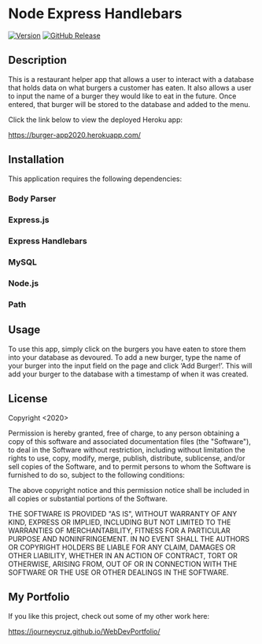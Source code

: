 # Node Express Handlebars

[![Version](https://badge.fury.io/gh/tterb%2FHyde.svg)](https://badge.fury.io/gh/tterb%2FHyde)
[![GitHub Release](https://img.shields.io/github/release/tterb/PlayMusic.svg?style=flat)]() 

## Description 
            
This is a restaurant helper app that allows a user to interact with a database that holds data on what burgers a customer has eaten. It also allows a user to input the name of a burger they would like to eat in the future. Once entered, that burger will be stored to the database and added to the menu.

Click the link below to view the deployed Heroku app:

https://burger-app2020.herokuapp.com/    
            
            
## Installation
            
This application requires the following dependencies:

### Body Parser 
### Express.js 
### Express Handlebars
### MySQL
### Node.js
### Path

            
## Usage 
            
To use this app, simply click on the burgers you have eaten to store them into your database as devoured. To add a new burger, type the name of your burger into the input field on the page and click ‘Add Burger!’. This will add your burger to the database with a timestamp of when it was created.  
            
            
## License
            
Copyright <2020> <COPYRIGHT Journey Cruz>

Permission is hereby granted, free of charge, to any person obtaining a copy of this software and associated documentation files (the "Software"), to deal in the Software without restriction, including without limitation the rights to use, copy, modify, merge, publish, distribute, sublicense, and/or sell copies of the Software, and to permit persons to whom the Software is furnished to do so, subject to the following conditions:
                
The above copyright notice and this permission notice shall be included in all copies or substantial portions of the Software.
                
THE SOFTWARE IS PROVIDED "AS IS", WITHOUT WARRANTY OF ANY KIND, EXPRESS OR IMPLIED, INCLUDING BUT NOT LIMITED TO THE WARRANTIES OF MERCHANTABILITY, FITNESS FOR A PARTICULAR PURPOSE AND NONINFRINGEMENT. IN NO EVENT SHALL THE AUTHORS OR COPYRIGHT HOLDERS BE LIABLE FOR ANY CLAIM, DAMAGES OR OTHER LIABILITY, WHETHER IN AN ACTION OF CONTRACT, TORT OR OTHERWISE, ARISING FROM, OUT OF OR IN CONNECTION WITH THE SOFTWARE OR THE USE OR OTHER DEALINGS IN THE SOFTWARE.
                
## My Portfolio

If you like this project, check out some of my other work here:

https://journeycruz.github.io/WebDevPortfolio/
